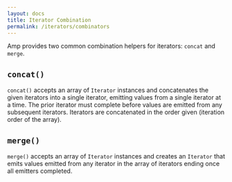 ```yaml
---
layout: docs
title: Iterator Combination
permalink: /iterators/combinators
---
```

Amp provides two common combination helpers for iterators: `concat` and `merge`.

## `concat()`

`concat()` accepts an array of `Iterator` instances and concatenates the given iterators into a single iterator, emitting values from a single iterator at a time. The prior iterator must complete before values are emitted from any subsequent iterators. Iterators are concatenated in the order given (iteration order of the array).

## `merge()`

`merge()` accepts an array of `Iterator` instances and creates an `Iterator` that emits values emitted from any iterator in the array of iterators ending once all emitters completed.

